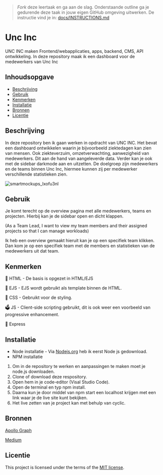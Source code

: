 > _Fork_ deze leertaak en ga aan de slag. Onderstaande outline ga je gedurende deze taak in jouw eigen GitHub omgeving uitwerken. De instructie vind je in: [docs/INSTRUCTIONS.md](docs/INSTRUCTIONS.md)

# Unc Inc
UNC INC maken Frontend/webapplicaties, apps, backend, CMS, API ontwikkeling. In deze repository maak ik een dashboard voor de medewerkers van Unc Inc

## Inhoudsopgave

  * [Beschrijving](#beschrijving)
  * [Gebruik](#gebruik)
  * [Kenmerken](#kenmerken)
  * [Installatie](#installatie)
  * [Bronnen](#bronnen)
  * [Licentie](#licentie)

## Beschrijving
In deze repository ben ik gaan werken in opdracht van UNC INC. Het bevat een dashboard ontwikkelen waarin je bijvoorbeeld ziektedagen kan zien van mensen. Ook ziekteverzuim, omzetverwachting, aanwezigheid van medewerkers. Dit aan de hand van aangeleverde data. Verder kan je ook met de sidebar darkmode aan en uitzetten. De doelgroep zijn medewerkers en de teams binnen Unc Inc, hiermee kunnen zij per medewerker verschillende statistieken zien.

![smartmockups_lxofu3nl](https://github.com/latoyaln/proof-of-concept/assets/76912011/fc8e2ab8-ea9a-41de-8306-e1f4e83fde93)


<!-- Voeg een link toe naar Github Pages 🌐-->

## Gebruik

Je komt terecht op de overview pagina met alle medewerkers, teams en projecten. Hierbij kan je de sidebar open en dicht klappen.

(As a Team Lead, I want to view my team members and their assigned projects so that I can manage workloads)

Ik heb een overview gemaakt hieruit kan je op een specifiek team klikken. Dan kom je op een specifiek team met de members en statistieken van de medewerkers uit dat team.

## Kenmerken

🚀 HTML - De basis is opgezet in HTML/EJS

🧰 EJS - EJS wordt gebruikt als template binnen de HTML.

🔩 CSS - Gebruikt voor de styling. 

🗳️ JS - Client-side scripting gebruikt, dit is ook weer een voorbeeld van progressive enhancement.

🥊 Express

## Installatie

* Node installatie - Via [Nodejs.org](https://nodejs.org/en/download/) heb ik eerst Node js gedownload.
* NPM installatie

1. Om in de repository te werken en aanpassingen te maken moet je node.js downloaden.
2. Clone of download deze respository.
3. Open hem in je code-editor (Visal Studio Code).
4. Open de terminal en typ npm install.
5. Daarna kun je door middel van npm start een localhost krijgen met een link waar je de live site kunt bekijken.
6. Het live zetten van je project kan met behulp van cyclic.

## Bronnen

[Apollo Graph](https://www.apollographql.com/docs/apollo-server)

[Medium](https://medium.com)

## Licentie

This project is licensed under the terms of the [MIT license](./LICENSE).
